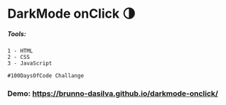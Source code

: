 # DarkMode onClick :last_quarter_moon:

##### Tools:

    1 - HTML
    2 - CSS
    3 - JavaScript


```
#100DaysOfCode Challange
```


### Demo: https://brunno-dasilva.github.io/darkmode-onclick/
